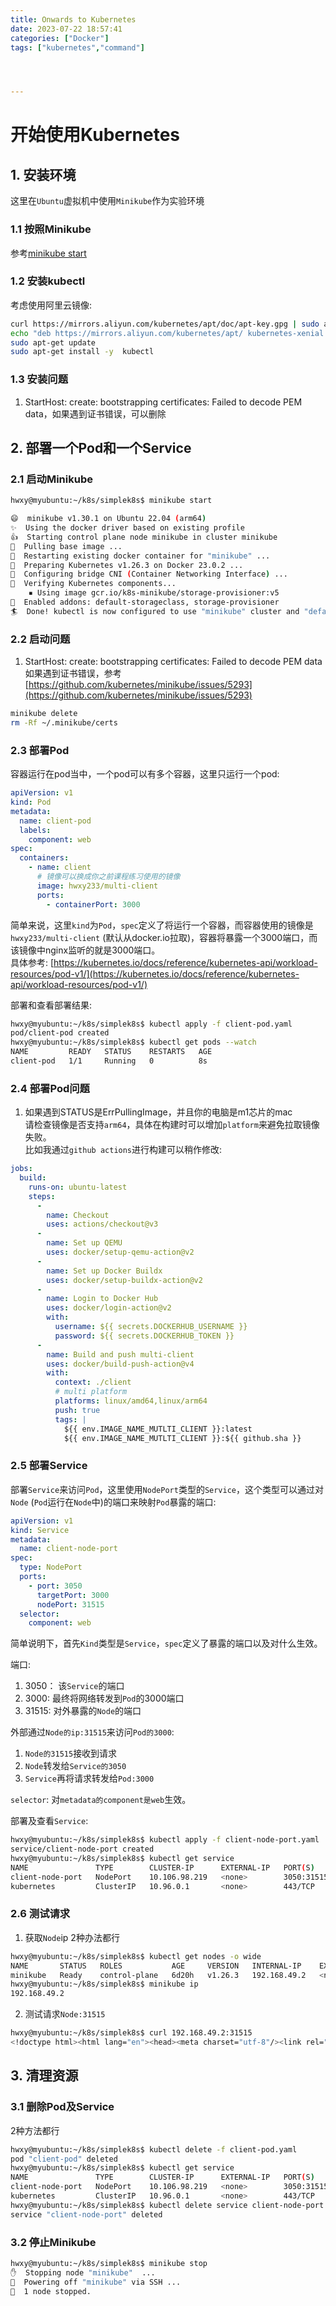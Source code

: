 ```yaml
---
title: Onwards to Kubernetes
date: 2023-07-22 18:57:41
categories: ["Docker"]
tags: ["kubernetes","command"]




---
```


# 开始使用Kubernetes

## 1. 安装环境
这里在`Ubuntu`虚拟机中使用`Minikube`作为实验环境

### 1.1 按照Minikube
参考[minikube start](https://minikube.sigs.k8s.io/docs/start/)  

### 1.2 安装kubectl

考虑使用阿里云镜像:  
```bash
curl https://mirrors.aliyun.com/kubernetes/apt/doc/apt-key.gpg | sudo apt-key add -
echo "deb https://mirrors.aliyun.com/kubernetes/apt/ kubernetes-xenial main" | sudo tee /etc/apt/sources.list.d/kubernetes.list
sudo apt-get update
sudo apt-get install -y  kubectl
```

### 1.3 安装问题
1. StartHost: create: bootstrapping certificates: Failed to decode PEM data，如果遇到证书错误，可以删除

## 2. 部署一个Pod和一个Service

### 2.1 启动Minikube
```bash
hwxy@myubuntu:~/k8s/simplek8s$ minikube start

😄  minikube v1.30.1 on Ubuntu 22.04 (arm64)
✨  Using the docker driver based on existing profile
👍  Starting control plane node minikube in cluster minikube
🚜  Pulling base image ...
🔄  Restarting existing docker container for "minikube" ...
🐳  Preparing Kubernetes v1.26.3 on Docker 23.0.2 ...
🔗  Configuring bridge CNI (Container Networking Interface) ...
🔎  Verifying Kubernetes components...
    ▪ Using image gcr.io/k8s-minikube/storage-provisioner:v5
🌟  Enabled addons: default-storageclass, storage-provisioner
🏄  Done! kubectl is now configured to use "minikube" cluster and "default" namespace by default
```

### 2.2 启动问题
1. StartHost: create: bootstrapping certificates: Failed to decode PEM data
如果遇到证书错误，参考[https://github.com/kubernetes/minikube/issues/5293](https://github.com/kubernetes/minikube/issues/5293)

```bash
minikube delete
rm -Rf ~/.minikube/certs
```

### 2.3 部署Pod
容器运行在pod当中，一个pod可以有多个容器，这里只运行一个pod:  
```yaml
apiVersion: v1
kind: Pod
metadata:
  name: client-pod
  labels:
    component: web
spec:
  containers:
    - name: client
      # 镜像可以换成你之前课程练习使用的镜像
      image: hwxy233/multi-client
      ports:
        - containerPort: 3000

```
简单来说，这里`kind`为`Pod`，`spec`定义了将运行一个容器，而容器使用的镜像是`hwxy233/multi-client` (默认从docker.io拉取)，容器将暴露一个3000端口，而该镜像中nginx监听的就是3000端口。  
具体参考: [https://kubernetes.io/docs/reference/kubernetes-api/workload-resources/pod-v1/](https://kubernetes.io/docs/reference/kubernetes-api/workload-resources/pod-v1/)

部署和查看部署结果:  
```bash
hwxy@myubuntu:~/k8s/simplek8s$ kubectl apply -f client-pod.yaml
pod/client-pod created
hwxy@myubuntu:~/k8s/simplek8s$ kubectl get pods --watch
NAME         READY   STATUS    RESTARTS   AGE
client-pod   1/1     Running   0          8s
```

### 2.4 部署Pod问题
1. 如果遇到STATUS是ErrPullingImage，并且你的电脑是m1芯片的mac  
请检查镜像是否支持`arm64`，具体在构建时可以增加`platform`来避免拉取镜像失败。  
比如我通过`github actions`进行构建可以稍作修改:  
```yaml
jobs:
  build:
    runs-on: ubuntu-latest
    steps:
      -
        name: Checkout
        uses: actions/checkout@v3
      -
        name: Set up QEMU
        uses: docker/setup-qemu-action@v2
      -
        name: Set up Docker Buildx
        uses: docker/setup-buildx-action@v2
      -
        name: Login to Docker Hub
        uses: docker/login-action@v2
        with:
          username: ${{ secrets.DOCKERHUB_USERNAME }}
          password: ${{ secrets.DOCKERHUB_TOKEN }}
      -
        name: Build and push multi-client
        uses: docker/build-push-action@v4
        with:
          context: ./client
          # multi platform
          platforms: linux/amd64,linux/arm64
          push: true
          tags: |
            ${{ env.IMAGE_NAME_MUTLTI_CLIENT }}:latest
            ${{ env.IMAGE_NAME_MUTLTI_CLIENT }}:${{ github.sha }}
```

### 2.5 部署Service
部署`Service`来访问`Pod`，这里使用`NodePort`类型的`Service`，这个类型可以通过对`Node` (`Pod`运行在`Node`中)的端口来映射`Pod`暴露的端口:  

```yaml
apiVersion: v1
kind: Service
metadata:
  name: client-node-port
spec:
  type: NodePort
  ports:
    - port: 3050
      targetPort: 3000
      nodePort: 31515
  selector:
    component: web

```
简单说明下，首先`Kind`类型是`Service`，`spec`定义了暴露的端口以及对什么生效。 
 
端口:
1. 3050： 该`Service`的端口
2. 3000: 最终将网络转发到`Pod`的3000端口
3. 31515: 对外暴露的`Node`的端口  

外部通过`Node的ip:31515`来访问`Pod的3000`:  
1. `Node的31515`接收到请求
2. `Node`转发给`Service的3050`
3. `Service`再将请求转发给`Pod:3000`  

`selector`: 对`metadata的component是web`生效。

部署及查看`Service`:  
```bash
hwxy@myubuntu:~/k8s/simplek8s$ kubectl apply -f client-node-port.yaml
service/client-node-port created
hwxy@myubuntu:~/k8s/simplek8s$ kubectl get service
NAME               TYPE        CLUSTER-IP      EXTERNAL-IP   PORT(S)          AGE
client-node-port   NodePort    10.106.98.219   <none>        3050:31515/TCP   7s
kubernetes         ClusterIP   10.96.0.1       <none>        443/TCP          6d20h
```

### 2.6 测试请求
1. 获取`Node`ip
2种办法都行
```bash
hwxy@myubuntu:~/k8s/simplek8s$ kubectl get nodes -o wide
NAME       STATUS   ROLES           AGE     VERSION   INTERNAL-IP    EXTERNAL-IP   OS-IMAGE             KERNEL-VERSION      CONTAINER-RUNTIME
minikube   Ready    control-plane   6d20h   v1.26.3   192.168.49.2   <none>        Ubuntu 20.04.5 LTS   5.15.0-76-generic   docker://23.0.2
hwxy@myubuntu:~/k8s/simplek8s$ minikube ip
192.168.49.2
```

2. 测试请求`Node:31515`  
```bash
hwxy@myubuntu:~/k8s/simplek8s$ curl 192.168.49.2:31515
<!doctype html><html lang="en"><head><meta charset="utf-8"/><link rel="icon" href="/favicon.ico"/><meta name="viewport" content="width=device-width,initial-scale=1"/><meta name="theme-color" content="#000000"/><meta name="description" content="Web site created using create-react-app"/><link rel="apple-touch-icon" href="/logo192.png"/><link rel="manifest" href="/manifest.json"/><title>React App</title><script defer="defer" src="/static/js/main.ffb577f0.js"></script><link href="/static/css/main.9def8c4a.css" rel="stylesheet"></head><body><noscript>You need to enable JavaScript to run this app.</noscript><div id="root"></div></body></html>hwxy@myubuntu:~/
```

## 3. 清理资源

### 3.1 删除Pod及Service
2种方法都行
```bash
hwxy@myubuntu:~/k8s/simplek8s$ kubectl delete -f client-pod.yaml
pod "client-pod" deleted
hwxy@myubuntu:~/k8s/simplek8s$ kubectl get service
NAME               TYPE        CLUSTER-IP      EXTERNAL-IP   PORT(S)          AGE
client-node-port   NodePort    10.106.98.219   <none>        3050:31515/TCP   3m32s
kubernetes         ClusterIP   10.96.0.1       <none>        443/TCP          6d20h
hwxy@myubuntu:~/k8s/simplek8s$ kubectl delete service client-node-port
service "client-node-port" deleted
```

### 3.2 停止Minikube

```bash
hwxy@myubuntu:~/k8s/simplek8s$ minikube stop
✋  Stopping node "minikube"  ...
🛑  Powering off "minikube" via SSH ...
🛑  1 node stopped.
```